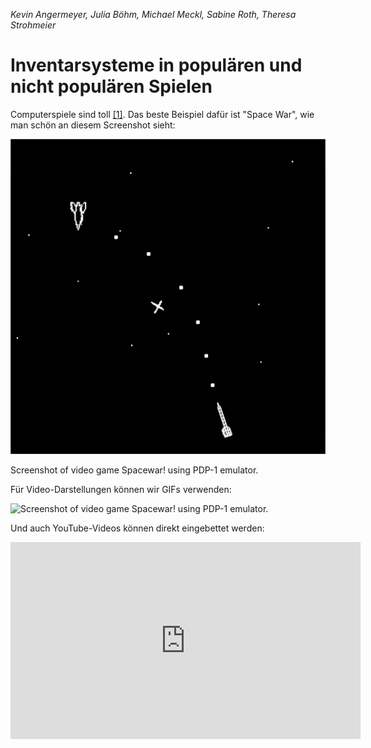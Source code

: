 *Kevin Angermeyer, Julia Böhm, Michael Meckl, Sabine Roth, Theresa Strohmeier*
# Inventarsysteme in populären und nicht populären Spielen

Computerspiele sind toll [[1]](chapters/05-Inventar-Systeme-in-populären-und-nicht-populären-Spielen/quellen.md#1). Das beste Beispiel dafür ist "Space War", wie man schön an diesem Screenshot sieht:

![Screenshot of video game Spacewar! using PDP-1 emulator.](assets/wiki-commons-space-war-screenshot-01.png ':size=400' )
<figcaption>Screenshot of video game Spacewar! using PDP-1 emulator.</figcaption>

Für Video-Darstellungen können wir GIFs verwenden:

![Screenshot of video game Spacewar! using PDP-1 emulator.](https://i.imgur.com/qt4yZVL.gif)

Und auch YouTube-Videos können direkt eingebettet werden:

<iframe width="560" height="315" src="https://www.youtube-nocookie.com/embed/5Ma-qrUGbwg" frameborder="0" allow="accelerometer; autoplay; clipboard-write; encrypted-media; gyroscope; picture-in-picture" allowfullscreen></iframe>